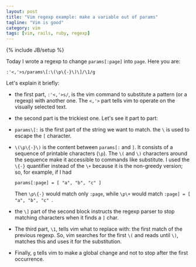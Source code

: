 ```yaml
---
layout: post
title: "Vim regexp example: make a variable out of params"
tagline: "Vim is good"
category: vim
tags: [vim, rails, ruby, regexp]
---
```

{% include JB/setup %}

Today I wrote a regexp to change `params[:page]` into `page`. Here you
are:

    :'<,'>s/params\[:\(\p\{-}\)\]/\1/g

Let's explain it briefly:

* the first part, `:'<,'>s/`, is the vim command to substitute a pattern
   (or a regexp) with another one. The `<,'>` part tells vim to operate
   on the visually selected text.

* the second part is the trickiest one. Let's see it part to part:

* `params\[:` is the first part of the string we want to match. the `\`
   is used to escape the `[` character.

* `\(\p\{-}\)` is the content between `params[:` and `]`. It consists
   of a sequence of printable characters (`\p`). The `\(` and `\)`
characters around the sequence make it accessible to commands like
substitute.  I used the `\{-}` quantifier instead of the `\+` because it
is the non-greedy version; so, for example, if I had

      params[:page] = [ "a", "b", "c" ]


     Then `\p\{-}` would match only `:page`, while `\p\+` would match 
`:page] = [ "a", "b", "c" `.

* the `\]` part of the second block instructs the regexp parser to stop
  matching characters when it finds a `]` char.

* The third part, `\1`, tells vim what to replace with: the first match
  of the previous regexp. So, vim searches for the first `\(` and reads
until `\)`, matches this and uses it for the substitution.

* Finally, `g` tells vim to make a global change and not to stop after
   the first occurrence.

